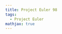 ```yaml
---
title: Project Euler 98
tags:
  - Project Euler
mathjax: true
---
```

<escape><!-- more --></escape>

